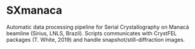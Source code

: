 # SXmanaca
Automatic data processing pipeline for Serial Crystallography on Manacá beamline (Sirius, LNLS, Brazil). Scripts communicates with CrystFEL packages (T. White, 2019) and handle snapshot/still-diffraction images.
